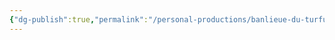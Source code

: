 ```yaml
---
{"dg-publish":true,"permalink":"/personal-productions/banlieue-du-turfu/","tags":["#worldbuilding","#cocreation","#videogames","#banlieues"],"noteIcon":""}
---
```


